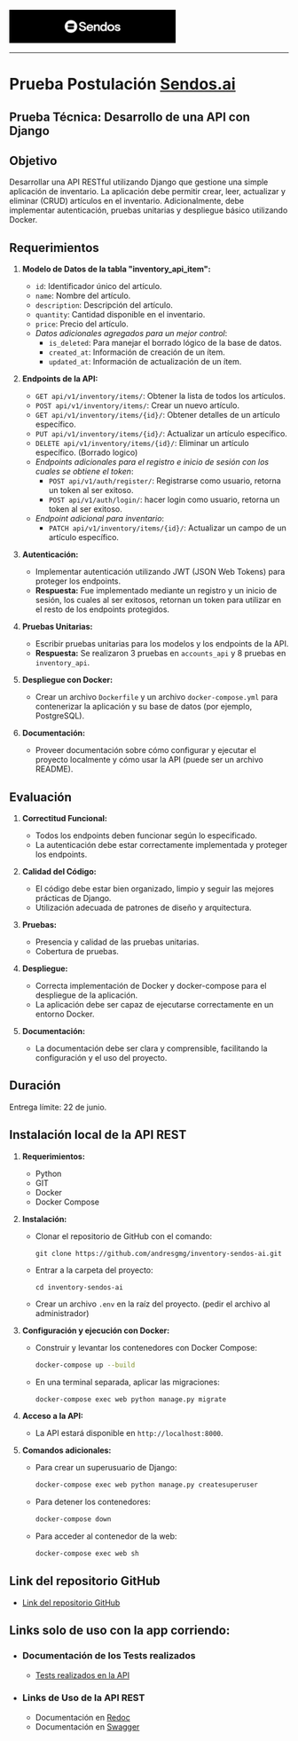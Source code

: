 ![img](/static/sendos.png)

---

# Prueba Postulación [Sendos.ai](https://sendos.ai/)

## Prueba Técnica: Desarrollo de una API con Django

## Objetivo

Desarrollar una API RESTful utilizando Django que gestione una simple aplicación de inventario. La aplicación debe permitir crear, leer, actualizar y eliminar (CRUD) artículos en el inventario. Adicionalmente, debe implementar autenticación, pruebas unitarias y despliegue básico utilizando Docker.

## Requerimientos

1. **Modelo de Datos de la tabla "inventory_api_item":**

    - `id`: Identificador único del artículo.
    - `name`: Nombre del artículo.
    - `description`: Descripción del artículo.
    - `quantity`: Cantidad disponible en el inventario.
    - `price`: Precio del artículo.
    - *Datos adicionales agregados para un mejor control*:
        - `is_deleted`: Para manejar el borrado lógico de la base de datos.
        - `created_at`: Información de creación de un ítem.
        - `updated_at`: Información de actualización de un ítem.

2. **Endpoints de la API:**

    - `GET api/v1/inventory/items/`: Obtener la lista de todos los artículos.
    - `POST api/v1/inventory/items/`: Crear un nuevo artículo.
    - `GET api/v1/inventory/items/{id}/`: Obtener detalles de un artículo específico.
    - `PUT api/v1/inventory/items/{id}/`: Actualizar un artículo específico.
    - `DELETE api/v1/inventory/items/{id}/`: Eliminar un artículo específico. (Borrado logico)
    - *Endpoints adicionales para el registro e inicio de sesión con los cuales se obtiene el token*:
        - `POST api/v1/auth/register/`: Registrarse como usuario, retorna un token al ser exitoso.
        - `POST api/v1/auth/login/`: hacer login como usuario, retorna un token al ser exitoso.
    - *Endpoint adicional para inventario*:
        - `PATCH api/v1/inventory/items/{id}/`: Actualizar un campo de un artículo específico.

3. **Autenticación:**

    - Implementar autenticación utilizando JWT (JSON Web Tokens) para proteger los endpoints.
    - **Respuesta:** Fue implementado mediante un registro y un inicio de sesión, los cuales al ser exitosos, retornan un token para utilizar en el resto de los endpoints protegidos.

4. **Pruebas Unitarias:**

    - Escribir pruebas unitarias para los modelos y los endpoints de la API.
    - **Respuesta:** Se realizaron 3 pruebas en `accounts_api` y 8 pruebas en `inventory_api`.

5. **Despliegue con Docker:**

    - Crear un archivo `Dockerfile` y un archivo `docker-compose.yml` para contenerizar la aplicación y su base de datos (por ejemplo, PostgreSQL).

6. **Documentación:**

    - Proveer documentación sobre cómo configurar y ejecutar el proyecto localmente y cómo usar la API (puede ser un archivo README).

## Evaluación

1. **Correctitud Funcional:**

    - Todos los endpoints deben funcionar según lo especificado.
    - La autenticación debe estar correctamente implementada y proteger los endpoints.

2. **Calidad del Código:**

    - El código debe estar bien organizado, limpio y seguir las mejores prácticas de Django.
    - Utilización adecuada de patrones de diseño y arquitectura.

3. **Pruebas:**

    - Presencia y calidad de las pruebas unitarias.
    - Cobertura de pruebas.

4. **Despliegue:**

    - Correcta implementación de Docker y docker-compose para el despliegue de la aplicación.
    - La aplicación debe ser capaz de ejecutarse correctamente en un entorno Docker.

5. **Documentación:**

    - La documentación debe ser clara y comprensible, facilitando la configuración y el uso del proyecto.

## Duración

Entrega límite: 22 de junio.

## Instalación local de la API REST

1. **Requerimientos:**
    - Python
    - GIT
    - Docker
    - Docker Compose

2. **Instalación:**
    - Clonar el repositorio de GitHub con el comando:
      ```
      git clone https://github.com/andresgmg/inventory-sendos-ai.git
      ```
    - Entrar a la carpeta del proyecto:
      ```
      cd inventory-sendos-ai
      ```
    - Crear un archivo `.env` en la raíz del proyecto. (pedir el archivo al administrador)

3. **Configuración y ejecución con Docker:**
    - Construir y levantar los contenedores con Docker Compose:
      ```sh
      docker-compose up --build
      ```
    - En una terminal separada, aplicar las migraciones:
      ```sh
      docker-compose exec web python manage.py migrate
      ```

4. **Acceso a la API:**
    - La API estará disponible en `http://localhost:8000`.

5. **Comandos adicionales:**
    - Para crear un superusuario de Django:
      ```sh
      docker-compose exec web python manage.py createsuperuser
      ```
    - Para detener los contenedores:
      ```sh
      docker-compose down
      ```
    - Para acceder al contenedor de la web:
      ```sh
      docker-compose exec web sh
      ```

## Link del repositorio GitHub

- [Link del repositorio GitHub](https://github.com/andresgmg/inventory-sendos-ai)

## Links solo de uso con la app corriendo:

- ### Documentación de los Tests realizados

    - [Tests realizados en la API](test/)

- ### Links de Uso de la API REST

    - Documentación en [Redoc](api/v1/docs/redoc/)
    - Documentación en [Swagger](api/v1/docs/swagger/)
